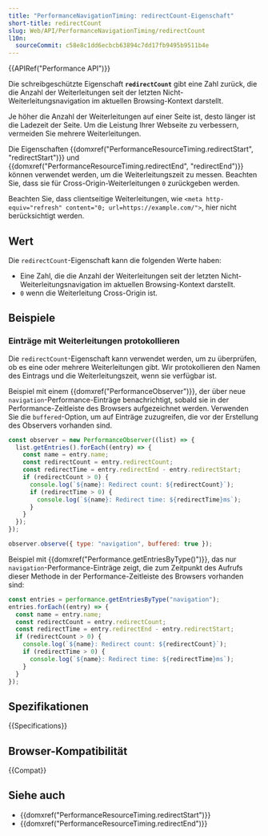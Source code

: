 ```yaml
---
title: "PerformanceNavigationTiming: redirectCount-Eigenschaft"
short-title: redirectCount
slug: Web/API/PerformanceNavigationTiming/redirectCount
l10n:
  sourceCommit: c58e8c1dd6ecbcb63894c7dd17fb9495b9511b4e
---
```


{{APIRef("Performance API")}}

Die schreibgeschützte Eigenschaft **`redirectCount`** gibt eine Zahl zurück, die die Anzahl der Weiterleitungen seit der letzten Nicht-Weiterleitungsnavigation im aktuellen Browsing-Kontext darstellt.

Je höher die Anzahl der Weiterleitungen auf einer Seite ist, desto länger ist die Ladezeit der Seite. Um die Leistung Ihrer Webseite zu verbessern, vermeiden Sie mehrere Weiterleitungen.

Die Eigenschaften {{domxref("PerformanceResourceTiming.redirectStart", "redirectStart")}} und {{domxref("PerformanceResourceTiming.redirectEnd", "redirectEnd")}} können verwendet werden, um die Weiterleitungszeit zu messen. Beachten Sie, dass sie für Cross-Origin-Weiterleitungen `0` zurückgeben werden.

Beachten Sie, dass clientseitige Weiterleitungen, wie `<meta http-equiv="refresh" content="0; url=https://example.com/">`, hier nicht berücksichtigt werden.

## Wert

Die `redirectCount`-Eigenschaft kann die folgenden Werte haben:

- Eine Zahl, die die Anzahl der Weiterleitungen seit der letzten Nicht-Weiterleitungsnavigation im aktuellen Browsing-Kontext darstellt.
- `0` wenn die Weiterleitung Cross-Origin ist.

## Beispiele

### Einträge mit Weiterleitungen protokollieren

Die `redirectCount`-Eigenschaft kann verwendet werden, um zu überprüfen, ob es eine oder mehrere Weiterleitungen gibt. Wir protokollieren den Namen des Eintrags und die Weiterleitungszeit, wenn sie verfügbar ist.

Beispiel mit einem {{domxref("PerformanceObserver")}}, der über neue `navigation`-Performance-Einträge benachrichtigt, sobald sie in der Performance-Zeitleiste des Browsers aufgezeichnet werden. Verwenden Sie die `buffered`-Option, um auf Einträge zuzugreifen, die vor der Erstellung des Observers vorhanden sind.

```js
const observer = new PerformanceObserver((list) => {
  list.getEntries().forEach((entry) => {
    const name = entry.name;
    const redirectCount = entry.redirectCount;
    const redirectTime = entry.redirectEnd - entry.redirectStart;
    if (redirectCount > 0) {
      console.log(`${name}: Redirect count: ${redirectCount}`);
      if (redirectTime > 0) {
        console.log(`${name}: Redirect time: ${redirectTime}ms`);
      }
    }
  });
});

observer.observe({ type: "navigation", buffered: true });
```

Beispiel mit {{domxref("Performance.getEntriesByType()")}}, das nur `navigation`-Performance-Einträge zeigt, die zum Zeitpunkt des Aufrufs dieser Methode in der Performance-Zeitleiste des Browsers vorhanden sind:

```js
const entries = performance.getEntriesByType("navigation");
entries.forEach((entry) => {
  const name = entry.name;
  const redirectCount = entry.redirectCount;
  const redirectTime = entry.redirectEnd - entry.redirectStart;
  if (redirectCount > 0) {
    console.log(`${name}: Redirect count: ${redirectCount}`);
    if (redirectTime > 0) {
      console.log(`${name}: Redirect time: ${redirectTime}ms`);
    }
  }
});
```

## Spezifikationen

{{Specifications}}

## Browser-Kompatibilität

{{Compat}}

## Siehe auch

- {{domxref("PerformanceResourceTiming.redirectStart")}}
- {{domxref("PerformanceResourceTiming.redirectEnd")}}
